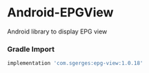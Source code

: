# Android-EPGView
Android library to display EPG view

### Gradle Import

```jsx
implementation 'com.sgerges:epg-view:1.0.18'
```
